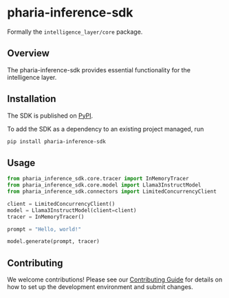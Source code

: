 # pharia-inference-sdk

Formally the `intelligence_layer/core` package.

## Overview

The pharia-inference-sdk provides essential functionality for the intelligence layer.

## Installation
The SDK is published on [PyPI](https://pypi.org/project/pharia-inference-sdk/).

To add the SDK as a dependency to an existing project managed, run
```bash
pip install pharia-inference-sdk
```

## Usage

```python
from pharia_inference_sdk.core.tracer import InMemoryTracer
from pharia_inference_sdk.core.model import Llama3InstructModel
from pharia_inference_sdk.connectors import LimitedConcurrencyClient

client = LimitedConcurrencyClient()
model = Llama3InstructModel(client=client)
tracer = InMemoryTracer()

prompt = "Hello, world!"

model.generate(prompt, tracer)
```

## Contributing

We welcome contributions! Please see our [Contributing Guide](CONTRIBUTING.md) for details on how to set up the development environment and submit changes.
